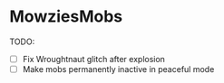 # MowziesMobs #
TODO:  
* [ ] Fix Wroughtnaut glitch after explosion
* [ ] Make mobs permanently inactive in peaceful mode
